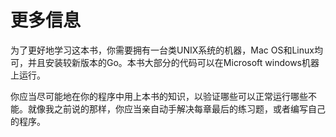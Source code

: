 # **更多信息**

为了更好地学习这本书，你需要拥有一台类UNIX系统的机器，Mac OS和Linux均可，并且安装较新版本的Go。本书大部分的代码可以在Microsoft windows机器上运行。

你应当尽可能地在你的程序中用上本书的知识，以验证哪些可以正常运行哪些不能。就像我之前说的那样，你应当亲自动手解决每章最后的练习题，或者编写自己的程序。